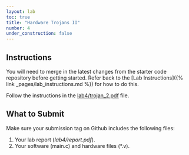 ```yaml
---
layout: lab
toc: true
title: "Hardware Trojans II"
number: 4
under_construction: false
---
```


## Instructions

You will need to merge in the latest changes from the starter code repository before getting started.  Refer back to the [Lab Instructions]({% link _pages/lab_instructions.md %}) for how to do this.

Follow the instructions in the [lab4/trojan_2.pdf](https://github.com/byu-cpe/ecen522r_security_student/blob/main/lab4/trojan_2.pdf) file.

## What to Submit

Make sure your submission tag on Github includes the following files:
1. Your lab report (*lab4/report.pdf*).
1. Your software (main.c) and hardware files (*.v). 
